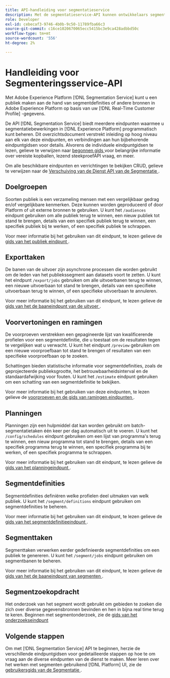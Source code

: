 ```yaml
---
title: API-handleiding voor segmentatieservice
description: Met de segmentatieservice-API kunnen ontwikkelaars segmentatiebewerkingen in Adobe Experience Platform programmatisch beheren. Volg deze gids voor het uitvoeren van de belangrijkste bewerkingen met de API.
role: Developer
exl-id: cebecaf3-9746-4b0b-9c50-11789fba66c3
source-git-commit: c16ce1020670065ecc5415bc3e9ca428adbbd50c
workflow-type: tm+mt
source-wordcount: '556'
ht-degree: 2%

---
```


# Handleiding voor Segmenteringsservice-API

Met Adobe Experience Platform [!DNL Segmentation Service] kunt u een publiek maken aan de hand van segmentdefinities of andere bronnen in Adobe Experience Platform op basis van uw [!DNL Real-Time Customer Profile] -gegevens.

De API [!DNL Segmentation Service] biedt meerdere eindpunten waarmee u segmentatiebewerkingen in [!DNL Experience Platform] programmatisch kunt beheren. Dit overzichtsdocument verstrekt inleiding op hoog niveau aan elk van deze eindpunten, en verbindingen aan hun bijbehorende eindpuntgidsen voor details. Alvorens de individuele eindpuntgidsen te lezen, gelieve te verwijzen naar [ begonnen gids ](./getting-started.md) voor belangrijke informatie over vereiste kopballen, lezend steekproefAPI vraag, en meer.

Om alle beschikbare eindpunten en verrichtingen te bekijken CRUD, gelieve te verwijzen naar de [ Verschuiving van de Dienst API van de Segmentatie ](https://www.adobe.io/experience-platform-apis/references/segmentation/).

## Doelgroepen

Soorten publiek is een verzameling mensen met een vergelijkbaar gedrag en/of vergelijkbare kenmerken. Deze kunnen worden geproduceerd of door Platform of uit externe bronnen te gebruiken. U kunt het `/audiences` eindpunt gebruiken om alle publiek terug te winnen, een nieuw publiek tot stand te brengen, details van een specifiek publiek terug te winnen, een specifiek publiek bij te werken, of een specifiek publiek te schrappen.

Voor meer informatie bij het gebruiken van dit eindpunt, te lezen gelieve de [ gids van het publiek eindpunt ](./audiences.md).

## Exporttaken

De banen van de uitvoer zijn asynchrone processen die worden gebruikt om de leden van het publiekssegment aan datasets voort te zetten. U kunt het eindpunt `/export/jobs` gebruiken om alle uitvoerbanen terug te winnen, een nieuwe uitvoerbaan tot stand te brengen, details van een specifieke uitvoerbaan terug te winnen, of een specifieke uitvoerbaan te annuleren.

Voor meer informatie bij het gebruiken van dit eindpunt, te lezen gelieve de [ gids van het de baaneindpunt van de uitvoer ](./export-jobs.md).

## Voorvertoningen en ramingen

De voorproeven verstrekken een gepagineerde lijst van kwalificerende profielen voor een segmentdefinitie, die u toestaat om de resultaten tegen te vergelijken wat u verwacht. U kunt het eindpunt `/preview` gebruiken om een nieuwe voorproefbaan tot stand te brengen of resultaten van een specifieke voorproefbaan op te zoeken.

Schattingen bieden statistische informatie voor segmentdefinities, zoals de geprojecteerde publieksgrootte, het betrouwbaarheidsinterval en de standaardafwijking voor fouten. U kunt het `/estimate` eindpunt gebruiken om een schatting van een segmentdefinitie te bekijken.

Voor meer informatie bij het gebruiken van deze eindpunten, te lezen gelieve de [ voorproeven en de gids van ramingen eindpunten ](./previews-and-estimates.md).

## Planningen

Planningen zijn een hulpmiddel dat kan worden gebruikt om batch-segmentatietaken één keer per dag automatisch uit te voeren. U kunt het `/config/schedules` eindpunt gebruiken om een lijst van programma&#39;s terug te winnen, een nieuw programma tot stand te brengen, details van een specifiek programma terug te winnen, een specifiek programma bij te werken, of een specifiek programma te schrappen.

Voor meer informatie bij het gebruiken van dit eindpunt, te lezen gelieve de [ gids van het planningeindpunt ](./schedules.md).

## Segmentdefinities

Segmentdefinities definiëren welke profielen deel uitmaken van welk publiek. U kunt het `/segment/definitions` eindpunt gebruiken om segmentdefinities te beheren.

Voor meer informatie bij het gebruiken van dit eindpunt, te lezen gelieve de [ gids van het segmentdefinitieeindpunt ](./segment-definitions.md).

## Segmenttaken

Segmenttaken verwerken eerder gedefinieerde segmentdefinities om een publiek te genereren. U kunt het `/segment/jobs` eindpunt gebruiken om segmentbanen te beheren.

Voor meer informatie bij het gebruiken van dit eindpunt, te lezen gelieve de [ gids van het de baaneindpunt van segmenten ](./segment-jobs.md).

## Segmentzoekopdracht

Het onderzoek van het segment wordt gebruikt om gebieden te zoeken die zich over diverse gegevensbronnen bevinden en hen in bijna real time terug te keren. Beginnen met segmentonderzoek, zie de [ gids van het onderzoekseindpunt ](segment-search.md)

## Volgende stappen

Om met [!DNL Segmentation Service] API te beginnen, herzie de verschillende eindpuntgidsen voor gedetailleerde stappen op hoe te om vraag aan de diverse eindpunten van de dienst te maken. Meer leren over het werken met segmenten gebruikend [!DNL Platform] UI, zie de [ gebruikersgids van de Segmentatie ](../ui/overview.md).
